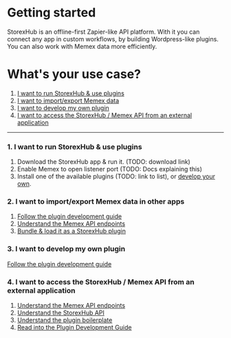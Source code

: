 # Getting started

StorexHub is an offline-first Zapier-like API platform. With it you can connect any app in custom workflows, by building Wordpress-like plugins. 
You can also work with Memex data more efficiently. 


# What's your use case?
1. [I want to run StorexHub & use plugins](/storex-hub/getting-started/?id=_1-i-want-to-run-storexhub-amp-use-plugins)
2. [I want to import/export Memex data](/storex-hub/getting-started/?id=_2-i-want-to-importexport-memex-data-in-other-apps)
3. [I want to develop my own plugin](/storex-hub/getting-started/?id=_3-i-want-to-develop-my-own-plugin)
4. [I want to access the StorexHub / Memex API from an external application](/storex-hub/getting-started/?id=_4-i-want-to-access-the-storexhub-memex-api-from-an-external-application)

-----

### 1. I want to run StorexHub & use plugins
 
1. Download the StorexHub app & run it. (TODO: download link)
2. Enable Memex to open listener port (TODO: Docs explaining this)
3. Install one of the available plugins (TODO: link to list), or [develop your own](/storex-hub/guides/plugin-dev-guide/).


### 2. I want to import/export Memex data in other apps

1. [Follow the plugin development guide](/storex-hub/guides/plugin-dev-guide/)
2. [Understand the Memex API endpoints](/storex-hub/guides/memex/)
3. [Bundle & load it as a StorexHub plugin](storex-hub/guides/plugin-dev-guide/?id=_4-bundling-and-installing-a-plugin)

### 3. I want to develop my own plugin

[Follow the plugin development guide](/storex-hub/guides/plugin-dev-guide/)


### 4. I want to access the StorexHub / Memex API from an external application

1. [Understand the Memex API endpoints](/storex-hub/guides/memex/)
2. [Understand the StorexHub API](/storex-hub/api-reference/) 
3. [Understand the plugin boilerplate](https://github.com/WorldBrain/storex-hub-boilerplate)
4. [Read into the Plugin Development Guide](/storex-hub/guides/plugin-dev-guide/)


